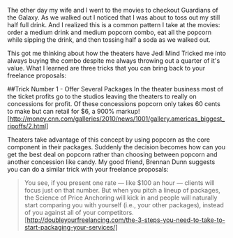 The other day my wife and I went to the movies to checkout Guardians of the Galaxy. As we walked out I noticed that I was about to toss out my still half full drink. And I realized this is a common pattern I take at the movies: order a medium drink and medium popcorn combo, eat all the popcorn while sipping the drink, and then tossing half a soda as we walked out.

This got me thinking about how the theaters have Jedi Mind Tricked me into always buying the combo despite me always throwing out a quarter of it's value. What I learned are three tricks that you can bring back to your freelance proposals:

##Trick Number 1 - Offer Several Packages
In the theater business most of the ticket profits go to the studios leaving the theaters to really on concessions for profit. Of these concessions popcorn only takes 60 cents to make but can retail for $6, a 900% markup! [http://money.cnn.com/galleries/2010/news/1001/gallery.americas_biggest_ripoffs/2.html]

Theaters take advantage of this concept by using popcorn as the core component in their packages. Suddenly the decision becomes how can you get the best deal on popcorn rather than choosing between popcorn and another concession like candy. My good friend, Brennan Dunn suggests you can do a similar trick with your freelance proposals:

> You see, if you present one rate — like $100 an hour — clients will focus just on that number. But when you pitch a lineup of packages, the Science of Price Anchoring will kick in and people will naturally start comparing you with yourself (i.e., your other packages), instead of you against all of your competitors. [http://doubleyourfreelancing.com/the-3-steps-you-need-to-take-to-start-packaging-your-services/]
